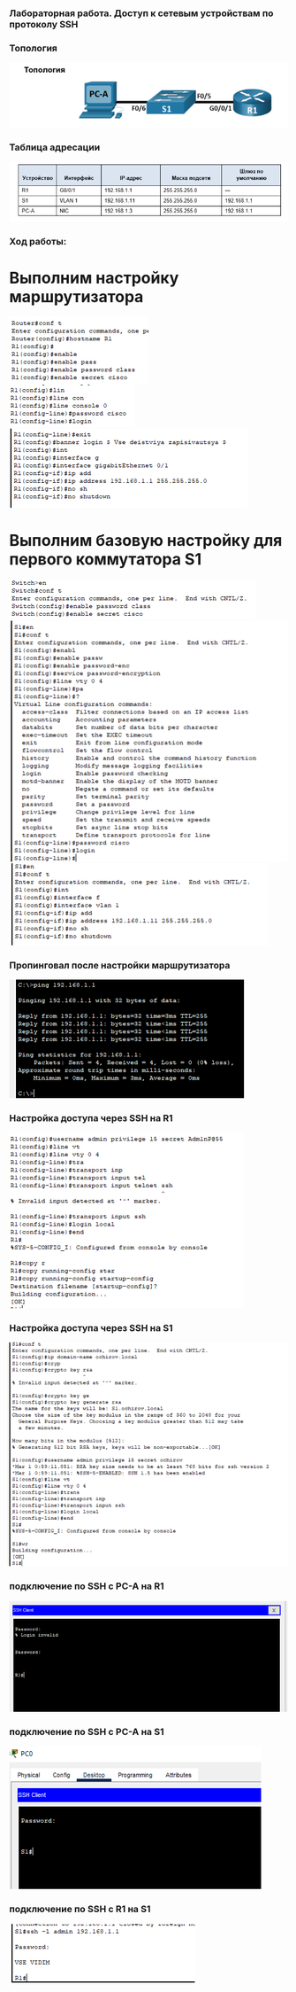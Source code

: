 ### Лабораторная работа. Доступ к сетевым устройствам по протоколу SSH

### Топология
![](https://github.com/Chausy/DZ/blob/94938b8ebf577308a8f2c5fe566e13cd6a84ac2c/5lab%20screen/%D1%82%D0%BE%D0%BF%D0%BE%D0%BB%D0%BE%D0%B3%D0%B8%D1%8F.PNG)

### Таблица адресации
![](https://github.com/Chausy/DZ/blob/94938b8ebf577308a8f2c5fe566e13cd6a84ac2c/5lab%20screen/%D0%A2%D0%B0%D0%B1%D0%BB%D0%B8%D1%86%D0%B0%20%D0%B0%D0%B4%D1%80%D0%B5%D1%81%D0%B0%D1%86%D0%B8%D0%B8.PNG)  


### Ход работы:  
# Выполним  настройку маршрутизатора  
![](https://github.com/Chausy/DZ/blob/94938b8ebf577308a8f2c5fe566e13cd6a84ac2c/5lab%20screen/%D0%BF%D0%B0%D1%80%D0%BE%D0%BB%D0%B8%20R1%20(1).PNG)  
![](https://github.com/Chausy/DZ/blob/94938b8ebf577308a8f2c5fe566e13cd6a84ac2c/5lab%20screen/%D0%BF%D0%B0%D1%80%D0%BE%D0%BB%D0%B8%20R1%20(2).PNG)  
![](https://github.com/Chausy/DZ/blob/94938b8ebf577308a8f2c5fe566e13cd6a84ac2c/5lab%20screen/%D0%BF%D0%BE%D0%B4%D0%BD%D1%8F%D0%BB%20%D0%B8%D0%BD%D1%82%D0%B5%D1%80%D1%84%D0%B5%D0%B9%D1%81%20R1.PNG)  

# Выполним базовую настройку для первого коммутатора S1
![](https://github.com/Chausy/DZ/blob/8d62f8efabda6d237bfb1a267b5592417663604e/5lab%20screen/%D0%BF%D0%B0%D1%80%D0%BE%D0%BB%D1%8C%20S1%20(1).PNG)  
![](https://github.com/Chausy/DZ/blob/8d62f8efabda6d237bfb1a267b5592417663604e/5lab%20screen/%D0%BF%D0%B0%D1%80%D0%BE%D0%BB%D1%8C%20S1%20(2).PNG)  
![](https://github.com/Chausy/DZ/blob/8d62f8efabda6d237bfb1a267b5592417663604e/5lab%20screen/ip%20S1.PNG)
  
### Пропинговал после настройки маршрутизатора
![](https://github.com/Chausy/DZ/blob/8d62f8efabda6d237bfb1a267b5592417663604e/5lab%20screen/ping%20c%20PC%20%D0%BD%D0%B0%20R1%20%D0%BF%D0%BE%D1%81%D0%BB%D0%B5%20%D0%BF%D0%B5%D1%80%D0%B2%D0%B8%D1%87%D0%BD%D0%BE%D0%B9%20%D0%BD%D0%B0%D1%81%D1%82%D1%80%D0%BE%D0%B9%D0%BA%D0%B8.PNG)  




### Настройка доступа через SSH на R1 
![](https://github.com/Chausy/DZ/blob/8d62f8efabda6d237bfb1a267b5592417663604e/5lab%20screen/%D1%81%D0%BE%D0%B7%D0%B4%D0%B0%D0%B5%D0%BC%20%D0%BF%D0%BE%D0%BB%D1%8C%D0%B7%D0%BE%D0%B2%D0%B0%D1%82%D0%B5%D0%BB%D1%8F%20%D0%B8%20%D0%B2%D0%BA%D0%BB%D1%8E%D1%87%D0%B0%D0%B5%D0%BC%20SSH%20R1.PNG)  

### Настройка доступа через SSH на S1
![](https://github.com/Chausy/DZ/blob/8d62f8efabda6d237bfb1a267b5592417663604e/5lab%20screen/%D0%BD%D0%B0%D1%81%D1%82%D1%80%D0%BE%D0%B9%D0%BA%D0%B0%20%D0%BA%D0%BE%D0%BC%D0%BC%D1%83%D1%82%D0%B0%D1%82%D0%BE%D1%80%D0%B0%20SSH.PNG)  


### подключение по SSH с PC-A на R1
![](https://github.com/Chausy/DZ/blob/8d62f8efabda6d237bfb1a267b5592417663604e/5lab%20screen/%D0%BF%D0%BE%D0%B4%D0%BA%D0%BB%D1%8E%D1%87%D0%B8%D0%BB%D1%81%D1%8F%20%D0%BF%D0%BE%20SSH%20%D0%BD%D0%B0%20R1%20%D1%81%20PC%20%D1%81%20%D0%BB%D0%BE%D0%BA%D0%B0%D0%BB%D1%8C%D0%BD%D0%BE%D0%B9%20%D1%83%D1%87%D0%B5%D1%82%D0%BA%D0%B8.PNG)  


### подключение по SSH с PC-A на S1
![](https://github.com/Chausy/DZ/blob/8d62f8efabda6d237bfb1a267b5592417663604e/5lab%20screen/%D0%BF%D0%BE%D0%B4%D0%BA%D0%BB%D1%8E%D1%87%D0%B5%D0%BD%D0%B8%D0%B5%20%D0%BF%D0%BE%20SSH%20S1.PNG)  

### подключение по SSH с R1 на S1
![](https://github.com/Chausy/DZ/blob/8d62f8efabda6d237bfb1a267b5592417663604e/5lab%20screen/SSH%20S1%20%D0%BD%D0%B0%20R1.PNG)













